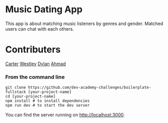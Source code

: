 # Music Dating App

This app is about matching music listeners by genres and gender.
Matched users can chat with each others.

# Contributers
[Carter](https://github.com/carter-bardellmunro)
[Westley](https://github.com/westley-ms-harrison)
[Dylan](https://github.com/dylan-toomey)
[Ahmad](https://github.com/AhmedAnwarHafez)

### From the command line

```
git clone https://github.com/dev-academy-challenges/boilerplate-fullstack [your-project-name]
cd [your-project-name]
npm install # to install dependencies
npm run dev # to start the dev server
```

You can find the server running on [http://localhost:3000](http://localhost:3000).
